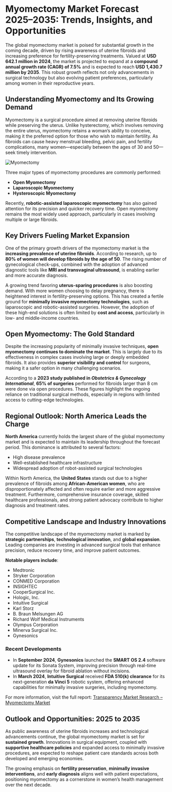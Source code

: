 # Myomectomy Market Forecast 2025–2035: Trends, Insights, and Opportunities

The global myomectomy market is poised for substantial growth in the coming decade, driven by rising awareness of uterine fibroids and increasing preference for fertility-preserving treatments. Valued at **USD 642.1 million in 2024**, the market is projected to expand at a **compound annual growth rate (CAGR) of 7.5%** and is expected to reach **USD 1,430.7 million by 2035**. This robust growth reflects not only advancements in surgical technology but also evolving patient preferences, particularly among women in their reproductive years.

## Understanding Myomectomy and Its Growing Demand

Myomectomy is a surgical procedure aimed at removing uterine fibroids while preserving the uterus. Unlike hysterectomy, which involves removing the entire uterus, myomectomy retains a woman’s ability to conceive, making it the preferred option for those who wish to maintain fertility. As fibroids can cause heavy menstrual bleeding, pelvic pain, and fertility complications, many women—especially between the ages of 30 and 50—seek timely intervention.

![Myomectomy](https://github.com/user-attachments/assets/0db058a8-cd93-4f8f-8c44-d0b0b57d0981)


Three major types of myomectomy procedures are commonly performed:

- **Open Myomectomy**
- **Laparoscopic Myomectomy**
- **Hysteroscopic Myomectomy**

Recently, **robotic-assisted laparoscopic myomectomy** has also gained attention for its precision and quicker recovery time. Open myomectomy remains the most widely used approach, particularly in cases involving multiple or large fibroids.

## Key Drivers Fueling Market Expansion

One of the primary growth drivers of the myomectomy market is the **increasing prevalence of uterine fibroids**. According to research, up to **80% of women will develop fibroids by the age of 50**. The rising number of gynecological check-ups, combined with the adoption of advanced diagnostic tools like **MRI and transvaginal ultrasound**, is enabling earlier and more accurate diagnosis.

A growing trend favoring **uterus-sparing procedures** is also boosting demand. With more women choosing to delay pregnancy, there is heightened interest in fertility-preserving options. This has created a fertile ground for **minimally invasive myomectomy technologies**, such as laparoscopic and robotic-assisted surgeries. However, the adoption of these high-end solutions is often limited by **cost and access**, particularly in low- and middle-income countries.

## Open Myomectomy: The Gold Standard

Despite the increasing popularity of minimally invasive techniques, **open myomectomy continues to dominate the market**. This is largely due to its effectiveness in complex cases involving large or deeply embedded fibroids. It also provides **superior visibility and control** for surgeons, making it a safer option in many challenging scenarios.

According to a **2023 study published in *Obstetrics & Gynecology International***, **65% of surgeries** performed for fibroids larger than 8 cm were done via open procedures. These figures highlight the ongoing reliance on traditional surgical methods, especially in regions with limited access to cutting-edge technologies.

## Regional Outlook: North America Leads the Charge

**North America** currently holds the largest share of the global myomectomy market and is expected to maintain its leadership throughout the forecast period. This dominance is attributed to several factors:

- High disease prevalence
- Well-established healthcare infrastructure
- Widespread adoption of robot-assisted surgical technologies

Within North America, the **United States** stands out due to a higher prevalence of fibroids among **African-American women**, who are disproportionately affected and often require earlier and more aggressive treatment. Furthermore, comprehensive insurance coverage, skilled healthcare professionals, and strong patient advocacy contribute to higher diagnosis and treatment rates.

## Competitive Landscape and Industry Innovations

The competitive landscape of the myomectomy market is marked by **strategic partnerships**, **technological innovation**, and **global expansion**. Leading companies are investing in advanced surgical tools that enhance precision, reduce recovery time, and improve patient outcomes.

**Notable players include**:
- Medtronic
- Stryker Corporation
- CONMED Corporation
- INSIGHTEC
- CooperSurgical Inc.
- Hologic, Inc.
- Intuitive Surgical
- Karl Storz
- B. Braun Melsungen AG
- Richard Wolf Medical Instruments
- Olympus Corporation
- Minerva Surgical Inc.
- Gynesonics

### Recent Developments

- In **September 2024**, **Gynesonics** launched the **SMART OS 2.4** software update for its Sonata System, improving precision through real-time ultrasound overlay for fibroid ablation without incisions.
- In **March 2024**, **Intuitive Surgical** received **FDA 510(k) clearance** for its next-generation **da Vinci 5** robotic system, offering enhanced capabilities for minimally invasive surgeries, including myomectomy.

For more information, visit the full report: [Transparency Market Research – Myomectomy Market](https://www.transparencymarketresearch.com/myomectomy-market.html)

## Outlook and Opportunities: 2025 to 2035

As public awareness of uterine fibroids increases and technological advancements continue, the global myomectomy market is set for **sustained growth**. Innovations in surgical equipment, coupled with **supportive healthcare policies** and expanded access to minimally invasive procedures, are expected to reshape patient care standards across both developed and emerging economies.

The growing emphasis on **fertility preservation**, **minimally invasive interventions**, and **early diagnosis** aligns well with patient expectations, positioning myomectomy as a cornerstone in women’s health management over the next decade.
